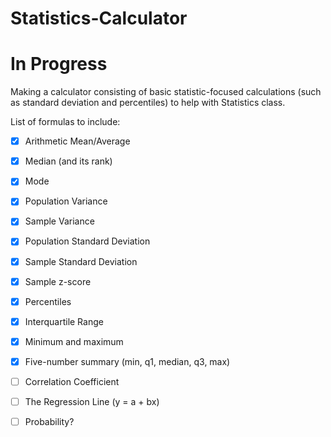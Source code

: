 # Statistics-Calculator
# In Progress

Making a calculator consisting of basic statistic-focused calculations 
(such as standard deviation and percentiles) to help with Statistics class.

List of formulas to include:
- [x] Arithmetic Mean/Average
- [x] Median (and its rank)
- [x] Mode
- [x] Population Variance
- [x] Sample Variance
- [x] Population Standard Deviation
- [x] Sample Standard Deviation
- [x] Sample z-score
- [x] Percentiles
- [x] Interquartile Range
- [x] Minimum and maximum
- [x] Five-number summary (min, q1, median, q3, max)
- [ ] Correlation Coefficient
- [ ] The Regression Line (y = a + bx)
- [ ] Probability? 

